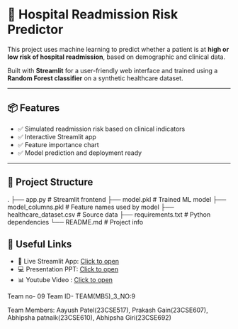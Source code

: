 
# 🏥 Hospital Readmission Risk Predictor

This project uses machine learning to predict whether a patient is at **high or low risk of hospital readmission**, based on demographic and clinical data.

Built with **Streamlit** for a user-friendly web interface and trained using a **Random Forest classifier** on a synthetic healthcare dataset.

---

## 📦 Features
- ✅ Simulated readmission risk based on clinical indicators
- ✅ Interactive Streamlit app
- ✅ Feature importance chart
- ✅ Model prediction and deployment ready

---

## 📁 Project Structure
.
├── app.py # Streamlit frontend
├── model.pkl # Trained ML model
├── model_columns.pkl # Feature names used by model
├── healthcare_dataset.csv # Source data
├── requirements.txt # Python dependencies
└── README.md # Project info


## 🔗 Useful Links

- 🚀 Live Streamlit App: [Click to open](https://learnathon4.streamlit.app/)
- 💻 Presentation PPT: [Click to open](https://docs.google.com/presentation/d/1yA5KemV_WinnJ6Q26Ll0PVhmbGvZJskX/edit?usp=drivesdk&ouid=116162307691626100572&rtpof=true&sd=true)
- 📊 Youtube Video : [Click to open](https://drive.google.com/file/d/18OpZ3tKz2dOXrZpHOJ_meiKYsgqDoR3o/view?usp=drivesdk)


Team no- 09
Team ID- TEAM(MB5)_3_NO:9

Team Members:
Aayush Patel(23CSE517),
Prakash Gain(23CSE607),
Abhipsha patnaik(23CSE610),
Abhipsha Giri(23CSE692)


